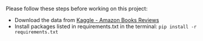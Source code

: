 Please follow these steps before working on this project:
- Download the data from [Kaggle - Amazon Books Reviews](https://www.kaggle.com/datasets/mohamedbakhet/amazon-books-reviews)
- Install packages listed in requirements.txt in the terminal: ```pip install -r requirements.txt```